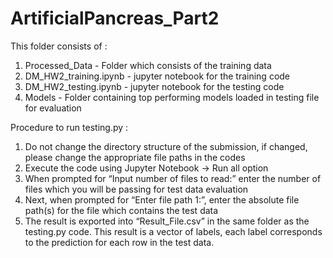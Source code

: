 # ArtificialPancreas_Part2

This folder consists of :

1. Processed_Data - Folder which consists of the training data
2. DM_HW2_training.ipynb - jupyter notebook for the training code
3. DM_HW2_testing.ipynb - jupyter notebook for the testing code
4. Models - Folder containing top performing models loaded in testing file for
evaluation

Procedure to run testing.py :

1. Do not change the directory structure of the submission, if changed, please change the
appropriate file paths in the codes
2. Execute the code using Jupyter Notebook -> Run all option
3. When prompted for “​Input number of files to read:​” enter the number of files
which you will be passing for test data evaluation
4. Next, when prompted for “​Enter file path 1:”,​ enter the absolute file path(s) for
the file which contains the test data
5. The result is exported into “Result_File.csv” in the same folder as the testing.py code.
This result is a vector of labels, each label corresponds to the prediction for each row in the test data.
